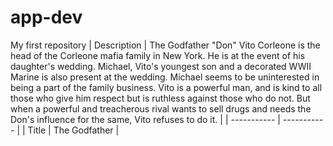 # app-dev
My first repository
| Description | The Godfather "Don" Vito Corleone is the head of the Corleone mafia family in New York. He is at the event of his daughter's wedding. Michael, Vito's youngest son and a decorated WWII Marine is also present at the wedding. Michael seems to be uninterested in being a part of the family business. Vito is a powerful man, and is kind to all those who give him respect but is ruthless against those who do not. But when a powerful and treacherous rival wants to sell drugs and needs the Don's influence for the same, Vito refuses to do it. |
| ----------- | ----------- |
| Title | The Godfather |
